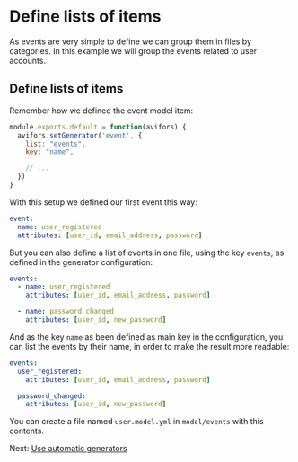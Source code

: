 # Define lists of items

As events are very simple to define we can group them in files by categories. In this example we will group the events related to user accounts.

## Define lists of items

Remember how we defined the event model item:

```javascript
module.exports.default = function(avifors) {
  avifors.setGenerator('event', {
    list: "events",
    key: "name",

    // ...
  })
}

```

With this setup we defined our first event this way:

```yaml
event:
  name: user_registered
  attributes: [user_id, email_address, password]
```

But you can also define a list of events in one file, using the key `events`, as defined in the generator configuration:

```yaml
events:
  - name: user_registered
    attributes: [user_id, email_address, password]

  - name: password_changed
    attributes: [user_id, new_password]
```

And as the key `name` as been defined as main key in the configuration, you can list the events by their name, in order to make the result more readable:

```yaml
events:
  user_registered:
    attributes: [user_id, email_address, password]

  password_changed:
    attributes: [user_id, new_password]
```

You can create a file named `user.model.yml` in `model/events` with this contents.

Next: [Use automatic generators](https://github.com/antarestupin/Avifors/tree/master/doc/auto-generators.md)
